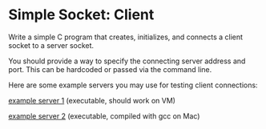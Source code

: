 # Simple Socket: Client
Write a simple C program that creates, initializes, and connects a client socket to a server socket.

You should provide a way to specify the connecting server address and port. This can be hardcoded or passed via the command line.

Here are some example servers you may use for testing client connections:

[example server 1](https://s3.amazonaws.com/content.udacity-data.com/courses/ud923/resources/ud923-ps1-simple-socket-server-exe-linux.zip) (executable, should work on VM)

[example server 2](https://s3.amazonaws.com/content.udacity-data.com/courses/ud923/resources/ud923-ps1-simple-socket-server-exe.zip) (executable, compiled with gcc on Mac)